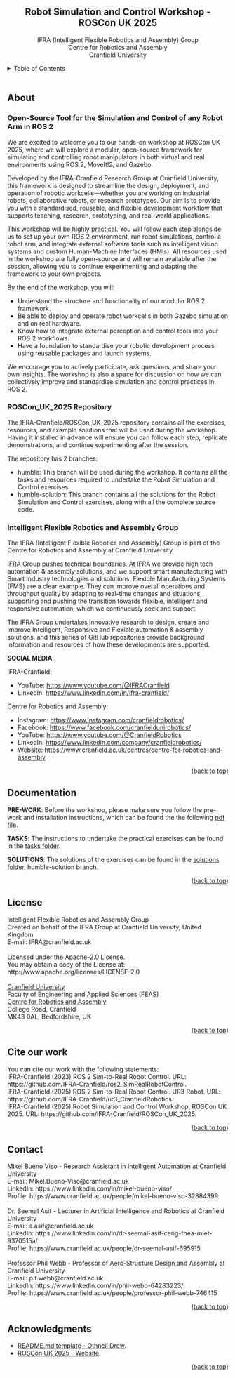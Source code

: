 <!-- 
# ===================================== COPYRIGHT ===================================== #
#                                                                                       #
#  IFRA (Intelligent Flexible Robotics and Assembly) Group, CRANFIELD UNIVERSITY        #
#  Created on behalf of the IFRA Group at Cranfield University, United Kingdom          #
#  E-mail: IFRA@cranfield.ac.uk                                                         #
#                                                                                       #
#  Licensed under the Apache-2.0 License.                                               #
#  You may not use this file except in compliance with the License.                     #
#  You may obtain a copy of the License at: http://www.apache.org/licenses/LICENSE-2.0  #
#                                                                                       #
#  Unless required by applicable law or agreed to in writing, software distributed      #
#  under the License is distributed on an "as-is" basis, without warranties or          #
#  conditions of any kind, either express or implied. See the License for the specific  #
#  language governing permissions and limitations under the License.                    #
#                                                                                       #
#  IFRA Group - Cranfield University                                                    #
#  AUTHORS: Mikel Bueno Viso - Mikel.Bueno-Viso@cranfield.ac.uk                         #
#           Dr. Seemal Asif  - s.asif@cranfield.ac.uk                                   #
#           Prof. Phil Webb  - p.f.webb@cranfield.ac.uk                                 #
#                                                                                       #
#  Date: April, 2025.                                                                   #
#                                                                                       #
# ===================================== COPYRIGHT ===================================== #

# ======= CITE OUR WORK ======= #
# You can cite our work with the following statements:
# IFRA-Cranfield (2023) ROS 2 Sim-to-Real Robot Control. URL: https://github.com/IFRA-Cranfield/ros2_SimRealRobotControl.
# IFRA-Cranfield (2025) ROS 2 Sim-to-Real Robot Control. UR3 Robot. URL: https://github.com/IFRA-Cranfield/ur3_CranfieldRobotics.
# IFRA-Cranfield (2025) Robot Simulation and Control Workshop, ROSCon UK 2025. URL: https://github.com/IFRA-Cranfield/ROSCon_UK_2025.

-->

<!--

  README.md TEMPLATE obtined from:
      https://github.com/othneildrew/Best-README-Template
      AUTHOR: OTHNEIL DREW 

-->

<!-- HEADER -->
<br />
<div align="center">

  <h2 align="center">Robot Simulation and Control Workshop - ROSCon UK 2025</h2>

  <p align="center">
    IFRA (Intelligent Flexible Robotics and Assembly) Group
    <br />
    Centre for Robotics and Assembly
    <br />
    Cranfield University
  </p>
</div>

<!-- TABLE OF CONTENTS -->
<details>
  <summary>Table of Contents</summary>
  <ol>
    <li>
      <a href="#about">About</a>
      <ul>
        <li><a href="#open-source-tool-for-the-simulation-and-control-of-any-robot-arm-in-ros-2">ROS 2 Workshop Information</a></li>
        <li><a href="#roscon_uk_2025-repository">ROSConUK-2025 GitHub Repository</a></li>
        <li><a href="#intelligent-flexible-robotics-and-assembly-group">IFRA-Cranfield Research Group</a></li>
      </ul>
    </li>
    <li>
      <a href="#documentation">Documentation</a>
    </li>
    <li><a href="#license">License</a></li>
    <li><a href="#cite-our-work">Cite our work</a></li>
    <li><a href="#contact">Contact</a></li>
    <li><a href="#acknowledgments">Acknowledgments</a></li>
  </ol>
</details>

<br />

<!-- ABOUT THE PROJECT -->
## About

### Open-Source Tool for the Simulation and Control of any Robot Arm in ROS 2

We are excited to welcome you to our hands-on workshop at ROSCon UK 2025, where we will explore a modular, open-source framework for simulating and controlling robot manipulators in both virtual and real environments using ROS 2, MoveIt!2, and Gazebo. 

Developed by the IFRA-Cranfield Research Group at Cranfield University, this framework is designed to streamline the design, deployment, and operation of robotic workcells—whether you are working on industrial robots, collaborative robots, or research prototypes. Our aim is to provide you with a standardised, reusable, and flexible development workflow that supports teaching, research, prototyping, and real-world applications. 

This workshop will be highly practical. You will follow each step alongside us to set up your own ROS 2 environment, run robot simulations, control a robot arm, and integrate external software tools such as intelligent vision systems and custom Human-Machine Interfaces (HMIs). All resources used in the workshop are fully open-source and will remain available after the session, allowing you to continue experimenting and adapting the framework to your own projects. 

By the end of the workshop, you will: 

- Understand the structure and functionality of our modular ROS 2 framework. 
- Be able to deploy and operate robot workcells in both Gazebo simulation and on real hardware. 
- Know how to integrate external perception and control tools into your ROS 2 workflows. 
- Have a foundation to standardise your robotic development process using reusable packages and launch systems. 

We encourage you to actively participate, ask questions, and share your own insights. The workshop is also a space for discussion on how we can collectively improve and standardise simulation and control practices in ROS 2. 

### ROSCon_UK_2025 Repository

The IFRA-Cranfield/ROSCon_UK_2025 repository contains all the exercises, resources, and example solutions that will be used during the workshop. Having it installed in advance will ensure you can follow each step, replicate demonstrations, and continue experimenting after the session.  

The repository has 2 branches:

- humble: This branch will be used during the workshop. It contains all the tasks and resources required to undertake the Robot Simulation and Control exercises.
- humble-solution: This branch contains all the solutions for the Robot Simulation and Control exercises, along with all the complete source code.

### Intelligent Flexible Robotics and Assembly Group

The IFRA (Intelligent Flexible Robotics and Assembly) Group is part of the Centre for Robotics and Assembly at Cranfield University.

IFRA Group pushes technical boundaries. At IFRA we provide high tech automation & assembly solutions, and we support smart manufacturing with Smart Industry technologies and solutions. Flexible Manufacturing Systems (FMS) are a clear example. They can improve overall operations and throughput quality by adapting to real-time changes and situations, supporting and pushing the transition towards flexible, intelligent and responsive automation, which we continuously seek and support.

The IFRA Group undertakes innovative research to design, create and improve Intelligent, Responsive and Flexible automation & assembly solutions, and this series of GitHub repositories provide background information and resources of how these developments are supported.

__SOCIAL MEDIA__:

IFRA-Cranfield:
- YouTube: https://www.youtube.com/@IFRACranfield
- LinkedIn: https://www.linkedin.com/in/ifra-cranfield/

Centre for Robotics and Assembly:
- Instagram: https://www.instagram.com/cranfieldrobotics/
- Facebook: https://www.facebook.com/cranfieldunirobotics/
- YouTube: https://www.youtube.com/@CranfieldRobotics
- LinkedIn: https://www.linkedin.com/company/cranfieldrobotics/
- Website: https://www.cranfield.ac.uk/centres/centre-for-robotics-and-assembly 

<p align="right">(<a href="#top">back to top</a>)</p>

<!-- DOCUMENTATION -->
## Documentation

__PRE-WORK__: Before the workshop, please make sure you follow the pre-work and installation instructions, which can be found the the following [pdf file](https://github.com/IFRA-Cranfield/ROSCon_UK_2025/blob/humble/Pre%20Work%20%26%20Installation%20Instructions.pdf).

__TASKS__: The instructions to undertake the practical exercises can be found in the [tasks folder](https://github.com/IFRA-Cranfield/ROSCon_UK_2025/tree/humble/tasks).

__SOLUTIONS__: The solutions of the exercises can be found in the [solutions folder](https://github.com/IFRA-Cranfield/ROSCon_UK_2025/tree/humble-solution/solutions), humble-solution branch.

<p align="right">(<a href="#top">back to top</a>)</p>

<!-- LICENSE -->
## License

<p>
  Intelligent Flexible Robotics and Assembly Group
  <br />
  Created on behalf of the IFRA Group at Cranfield University, United Kingdom
  <br />
  E-mail: IFRA@cranfield.ac.uk 
  <br />
  <br />
  Licensed under the Apache-2.0 License.
  <br />
  You may obtain a copy of the License at: http://www.apache.org/licenses/LICENSE-2.0
  <br />
  <br />
  <a href="https://www.cranfield.ac.uk/">Cranfield University</a>
  <br />
  Faculty of Engineering and Applied Sciences (FEAS)
  <br />
    <a href="https://www.cranfield.ac.uk/centres/centre-for-robotics-and-assembly">Centre for Robotics and Assembly</a>
  <br />
  College Road, Cranfield
  <br />
  MK43 0AL, Bedfordshire, UK
  <br />
</p>

<p align="right">(<a href="#top">back to top</a>)</p>

<!-- CITE OUR WORK -->
## Cite our work

<p>
  You can cite our work with the following statements:
  <br />
  IFRA-Cranfield (2023) ROS 2 Sim-to-Real Robot Control. URL: https://github.com/IFRA-Cranfield/ros2_SimRealRobotControl.
  <br />
  IFRA-Cranfield (2025) ROS 2 Sim-to-Real Robot Control. UR3 Robot. URL: https://github.com/IFRA-Cranfield/ur3_CranfieldRobotics.
  <br />
  IFRA-Cranfield (2025) Robot Simulation and Control Workshop, ROSCon UK 2025. URL: https://github.com/IFRA-Cranfield/ROSCon_UK_2025.
</p>

<p align="right">(<a href="#top">back to top</a>)</p>

<!-- CONTACT -->
## Contact

<p>
  Mikel Bueno Viso - Research Assistant in Intelligent Automation at Cranfield University
  <br />
  E-mail: Mikel.Bueno-Viso@cranfield.ac.uk
  <br />
  LinkedIn: https://www.linkedin.com/in/mikel-bueno-viso/
  <br />
  Profile: https://www.cranfield.ac.uk/people/mikel-bueno-viso-32884399
  <br />
  <br />
  Dr. Seemal Asif - Lecturer in Artificial Intelligence and Robotics at Cranfield University
  <br />
  E-mail: s.asif@cranfield.ac.uk
  <br />
  LinkedIn: https://www.linkedin.com/in/dr-seemal-asif-ceng-fhea-miet-9370515a/
  <br />
  Profile: https://www.cranfield.ac.uk/people/dr-seemal-asif-695915
  <br />
  <br />
  Professor Phil Webb - Professor of Aero-Structure Design and Assembly at Cranfield University
  <br />
  E-mail: p.f.webb@cranfield.ac.uk
  <br />
  LinkedIn: https://www.linkedin.com/in/phil-webb-64283223/
  <br />
  Profile: https://www.cranfield.ac.uk/people/professor-phil-webb-746415 
  <br />
</p>

<p align="right">(<a href="#top">back to top</a>)</p>

<!-- ACKNOWLEDGMENTS -->
## Acknowledgments

* [README.md template - Othneil Drew](https://github.com/othneildrew/Best-README-Template).
* [ROSCon UK 2025 - Website](https://roscon.org.uk/2025/).


<p align="right">(<a href="#top">back to top</a>)</p>
